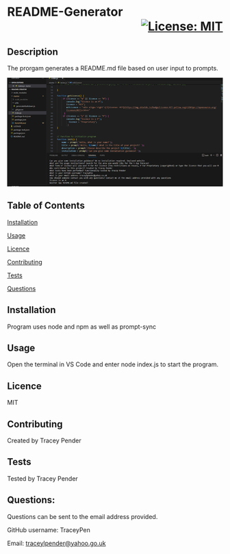 # README-Generator<div align='right'>[![License: MIT](https://img.shields.io/badge/License-MIT-yellow.svg)](https://opensource.org/licenses/MIT)</div>

## Description
The prorgam generates a README.md file based on user input to prompts.

<div align='center'><img src=./screenshot1.png/></div>

## Table of Contents

[Installation](#installation)

[Usage](#usage)

[Licence](#licence)

[Contributing](#contributing)

[Tests](#tests)

[Questions](#questions)

## Installation
Program uses node and npm as well as prompt-sync

## Usage
Open the terminal in VS Code and enter node index.js to start the program.

## Licence
MIT

## Contributing
Created by Tracey Pender

## Tests
Tested by Tracey Pender

## Questions:
Questions can be sent to the email address provided.

GitHub username: TraceyPen

Email: traceylpender@yahoo.go.uk